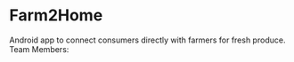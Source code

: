 # Farm2Home
Android app to connect consumers directly with farmers for fresh produce.
Team Members:
